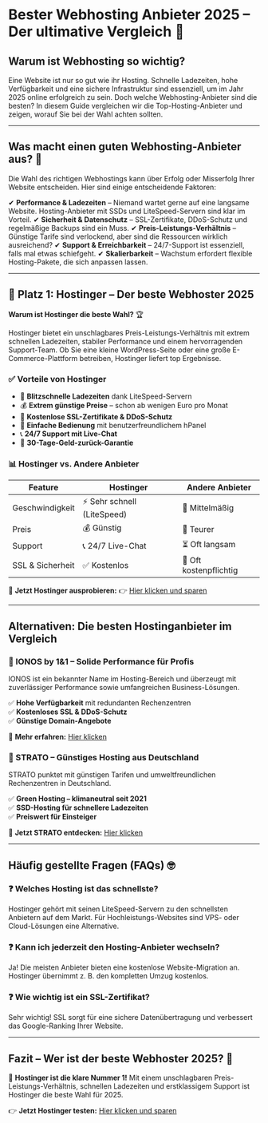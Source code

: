 # Bester Webhosting Anbieter 2025 – Der ultimative Vergleich 🚀

## Warum ist Webhosting so wichtig?

Eine Website ist nur so gut wie ihr Hosting. Schnelle Ladezeiten, hohe Verfügbarkeit und eine sichere Infrastruktur sind essenziell, um im Jahr 2025 online erfolgreich zu sein. Doch welche Webhosting-Anbieter sind die besten? In diesem Guide vergleichen wir die Top-Hosting-Anbieter und zeigen, worauf Sie bei der Wahl achten sollten.

---

## Was macht einen guten Webhosting-Anbieter aus? 🤔

Die Wahl des richtigen Webhostings kann über Erfolg oder Misserfolg Ihrer Website entscheiden. Hier sind einige entscheidende Faktoren:

✔ **Performance & Ladezeiten** – Niemand wartet gerne auf eine langsame Website. Hosting-Anbieter mit SSDs und LiteSpeed-Servern sind klar im Vorteil.
✔ **Sicherheit & Datenschutz** – SSL-Zertifikate, DDoS-Schutz und regelmäßige Backups sind ein Muss.
✔ **Preis-Leistungs-Verhältnis** – Günstige Tarife sind verlockend, aber sind die Ressourcen wirklich ausreichend?
✔ **Support & Erreichbarkeit** – 24/7-Support ist essenziell, falls mal etwas schiefgeht.
✔ **Skalierbarkeit** – Wachstum erfordert flexible Hosting-Pakete, die sich anpassen lassen.

---

## 🌟 Platz 1: Hostinger – Der beste Webhoster 2025

**Warum ist Hostinger die beste Wahl?** 🏆

Hostinger bietet ein unschlagbares Preis-Leistungs-Verhältnis mit extrem schnellen Ladezeiten, stabiler Performance und einem hervorragenden Support-Team. Ob Sie eine kleine WordPress-Seite oder eine große E-Commerce-Plattform betreiben, Hostinger liefert top Ergebnisse.

### ✅ Vorteile von Hostinger

- 🚀 **Blitzschnelle Ladezeiten** dank LiteSpeed-Servern
- 💰 **Extrem günstige Preise** – schon ab wenigen Euro pro Monat
- 🔐 **Kostenlose SSL-Zertifikate & DDoS-Schutz**
- 🎯 **Einfache Bedienung** mit benutzerfreundlichem hPanel
- 📞 **24/7 Support mit Live-Chat**
- 🔄 **30-Tage-Geld-zurück-Garantie**

### 📊 Hostinger vs. Andere Anbieter
| Feature | Hostinger | Andere Anbieter |
|---------|----------|----------------|
| Geschwindigkeit | ⚡ Sehr schnell (LiteSpeed) | 🐢 Mittelmäßig |
| Preis | 💰 Günstig | 💸 Teurer |
| Support | 📞 24/7 Live-Chat | ⏳ Oft langsam |
| SSL & Sicherheit | ✅ Kostenlos | 🚫 Oft kostenpflichtig |

🚀 **Jetzt Hostinger ausprobieren:** 👉 [Hier klicken und sparen](https://www.hostinger.de/affiliate-link)

---

## Alternativen: Die besten Hostinganbieter im Vergleich

### 🥈 IONOS by 1&1 – Solide Performance für Profis

IONOS ist ein bekannter Name im Hosting-Bereich und überzeugt mit zuverlässiger Performance sowie umfangreichen Business-Lösungen.

✅ **Hohe Verfügbarkeit** mit redundanten Rechenzentren  
✅ **Kostenloses SSL & DDoS-Schutz**  
✅ **Günstige Domain-Angebote**  

🔗 **Mehr erfahren:** [Hier klicken](https://www.ionos.de/affiliate-link)

### 🥉 STRATO – Günstiges Hosting aus Deutschland

STRATO punktet mit günstigen Tarifen und umweltfreundlichen Rechenzentren in Deutschland.

✅ **Green Hosting – klimaneutral seit 2021**  
✅ **SSD-Hosting für schnellere Ladezeiten**  
✅ **Preiswert für Einsteiger**  

🔗 **Jetzt STRATO entdecken:** [Hier klicken](https://www.strato.de/affiliate-link)

---

## Häufig gestellte Fragen (FAQs) 🤓

### ❓ Welches Hosting ist das schnellste?
Hostinger gehört mit seinen LiteSpeed-Servern zu den schnellsten Anbietern auf dem Markt. Für Hochleistungs-Websites sind VPS- oder Cloud-Lösungen eine Alternative.

### ❓ Kann ich jederzeit den Hosting-Anbieter wechseln?
Ja! Die meisten Anbieter bieten eine kostenlose Website-Migration an. Hostinger übernimmt z. B. den kompletten Umzug kostenlos.

### ❓ Wie wichtig ist ein SSL-Zertifikat?
Sehr wichtig! SSL sorgt für eine sichere Datenübertragung und verbessert das Google-Ranking Ihrer Website.

---

## Fazit – Wer ist der beste Webhoster 2025? 🏅

📢 **Hostinger ist die klare Nummer 1!** Mit einem unschlagbaren Preis-Leistungs-Verhältnis, schnellen Ladezeiten und erstklassigem Support ist Hostinger die beste Wahl für 2025.

👉 **Jetzt Hostinger testen:** [Hier klicken und sparen](https://www.hostinger.de/affiliate-link)

